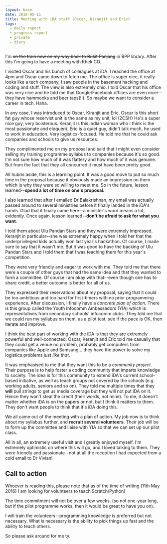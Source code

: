 ```yaml
---
layout: base
date: 2016-05-11
title: Meeting with iDA staff (Oscar, Kiranjit and Eric)
tags:
  - daily report
  - progress report
  - private
  - diary
---
```


I'm ~~on the train now on my way back to Bukit Panjang~~ in BPP library. 
After this I'm going to have a meeting with Khek CO.

I visited Oscar and his bunch of colleagues at iDA. I reached the office at 4pm
and Oscar came down to fetch me. The office is super nice, it really looks like
a tech company, I saw people in the basement hacking and coding and stuff. The
view is also extremely chio. I told Oscar that his office was very nice and he
told me that Google/Facebook offices are even nicer--they have hammocks and beer
taps(!!). So maybe we want to consider a career in tech. Haha. 

In any case, I was introduced to Oscar, Kiranjit and Eric. Oscar is this short
fat guy whose reservist unit is the same as my unit, lol (2CSH) He's a super
nice guy, very boisterous. Keranjit is
this Indian woman who I think is the most passionate and eloquent. Eric is a
quiet guy, didn't talk much, he used to work in education. Very
logistics-focused. He told me that he could ask companies and schools to give us
resources. 

They complimented me on my proposal and said that I might even consider selling
my training programme syllabus to companies because it's so good. I'm not sure 
how much of it was flattery and how much of it was genuine. But from the fact that they all
concurred it must have been pretty good. 

All hubris aside, this is a learning
point. It was a good move to put so much time in the proposal because it
obviously made an impression on them which is why they were so willing to meet me.
So in the future, lesson learned--**spend a lot of time on one's proposal.**

I also learned that after I emailed Dr Balakrishnan, my email was actually 
passed around to several ministries before it finally landed in the iDA's hands.
Glad that it finally came here--a minister's word means a lot, evidently. Once
again, lesson learned--**don't be afraid to ask for what you want**. 

I told them about Ulu Pandan Stars and they were extremely impressed. Keranjit
in particular--she was extremely happy when I told her that the underprivileged
kids actually won last year's hackathon. Of course, I made sure to say that it
wasn't me. But it was good to have the backing of Ulu Pandan Stars and I told
them that I was teaching them for this year's competition. 

They were very friendly and eager to work with me. They told me that there were
a couple of other guys that had the same idea and that they wanted to form a
committee. Of course I am okay with that--even though one has to share credit,
a better outcome is better for all of us. 

They expressed their reservations about my proposal, saying that it could be too
ambitious and too hard for first-timers with no prior programming experience.
After discussion, I finally have a *concrete plan of action.* There is this
group called the Youth Infocomm Ambassadors (YIA) which is representatives from
secondary schools' infocomm clubs. They told me that we could run my syllabus on
them, as a pilot test, see if the pace is OK, then iterate and improve. 

I think the best part of working with the iDA is that they are extremely
powerful and well-connected. Oscar, Keranjit and Eric told me casually that they
could get a venue no problem, probably get computers from companies like Apple
and Samsung... they have the power to solve my logistics problems *just like
that*. 

It was emphasised to me that they want this to be a *community project*. Their
purpose is to help foster a coding community that imparts knowledge to society.
The idea is for this community to extend iDA's current school-based initiative,
as well as teach groups not covered by the schools (e.g. working adults, seniors
and so on). They told me multiple times that they **will** pull strings to get
us media coverage but they will not put iDA on it. Hence they won't steal the
credit (their words, not mine). To me, it doesn't matter whether iDA is on the
papers or not, but I think it matters to them. They don't want people to think
that it's iDA doing this. 

We all came out of the meeting with a plan of action. My job now is
to think about my syllabus further, and **recruit several volunteers**. Their
job will be to form up the committee and liaise with YIA so that we can set up
our pilot class.

All in all, an extremely useful visit and I greatly enjoyed myself. I'm
extremely optimistic on where this will go, and I loved talking to them. They
were friendly and passionate--not at all the reception I had expected from a
cold email to Dr Vivian! 

## Call to action ##

Whoever is reading this, please note that as of the time of writing (11th May
2016) I am looking for volunteers to teach Scratch/Python! 

The time commitment will not be over a few weeks. (so not one-year long, but if
the pilot programme works, then it would be great to have you on). 

I will train the volunteers--programming knowledge is preferred but not necessary. 
What *is* necessary is the ability to pick things up fast and the ability to 
teach others. 

So please ask around for me ty. 

